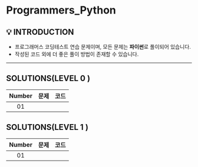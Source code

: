 # Programmers_Python
## 💡 INTRODUCTION
* 프로그래머스 코딩테스트 연습 문제이며, 모든 문제는 **파이썬**로 풀이되어 있습니다.
* 작성된 코드 외에 더 좋은 풀이 방법이 존재할 수 있습니다. 
***
##  SOLUTIONS(LEVEL 0 )
| Number | 문제 | 코드 |
|:---:|-----|---|
| 01 |  | |

##  SOLUTIONS(LEVEL 1 )
| Number | 문제 | 코드 |
|:---:|-----|---|
| 01 | |  |

